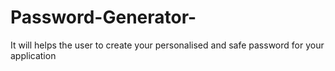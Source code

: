 # Password-Generator-
It will helps the user to create your personalised and safe password for your application
